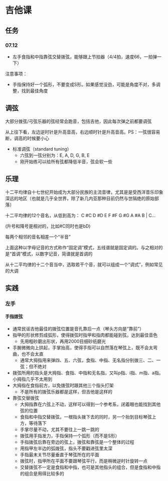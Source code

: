 # 吉他课

## 任务

### 07.12

- 左手食指和中指靠弦交替拨弦，能够跟上节拍器（4/4拍，速度66，一拍弹一下）

注意事项：
- 手指保持好一个弧形，不要变成S形。如果感觉没劲，可能是角度不对，多调整，找到最佳角度

## 调弦

大部分拨弦/弓弦乐器的弦经常会跑音，包括吉他，因此每次弹之前都要调弦

从上往下看，左边逆时针是升高音高，右边顺时针是升高音高。PS：一弦很容易断，调高的时候要小心

- 标准调弦（standard tuning）
  - 六弦到一弦分别为：E, A, D, G, B, E
  - 刚开始练可以给所有弦都降低半音，弦会软一些

## 乐理

十二平均律自十七世纪开始成为大部分民族的主流音律，尤其是是受西洋音乐印象深远的地区（也就是几乎全世界，除了新几内亚那种目前仍然与世隔绝的原始部落）

十二平均律的12个音名，从低到高为：
C #C D #D E F #F G #G A #A B | C...

(升号和降号是相对的，比如#C同时也是bD)

每两个相邻的音名相差一个“半音”

上面这种以字母记音的方式称作“固定调”模式，五线谱就是固定调的。与之相对的是“首调”模式，以数字记音，简谱就是首调的

从十二平均律的十二个音当中，选取若干个音，就可以组成一个“调式”，例如常见的大调

## 实践

### 左手

#### 手指拨弦

- 通常民谣吉他最佳的拨弦位置是音孔靠后一点（琴头方向是“靠前”）
- 指甲的形状修剪成弧形，使得拨弦时指甲和指肉都能碰到弦，达到最佳音色
  - 先用粗砂磨出形状，再用2000目细砂纸磨光
- 手腕微微向上拱起，手掌抬高，使得手指可以自然落在琴弦上，既不会太弯曲，也不会太直
  - 通常大拇指用来弹四、五、六弦，食指、中指、无名指分别拨三、二、一弦；但不绝对
- 拨弦所用的指头是大拇指、食指、中指和无名指，又叫p指、i指、m指、a指。小拇指几乎不太用到
- 大拇指在食指前方，以免拨弦时跟其他三个指头打架
  - 不是所有的拨弦乐器都是这样，但吉他是这样的
- 靠弦交替拨弦
  - 大拇指靠在六弦上不动，这样可以得到一个参考系，闭着眼也能找到其他弦的位置
  - 食指和中指交替拨弦，一根指头拨下去的同时，另一个抬到目标琴弦上方，等待落下
  - 手掌尽量不动，尤其不要往上一跳一跳的
  - 拨弦用手指发力，手指保持一个弧形（而不是S形）
  - 手指拨弦后靠在旁边的弦上，拨弦和靠弦是一个整体的过程
  - 用指甲左半边的弧拨弦，指头不要戳进弦里太深
  - 手指最末关节尽量垂直于琴弦所在的平面
  - 拨弦时，指甲所在平面不要跟琴弦平行，而是稍微逆时针旋转一点
  - 交替拨弦不一定是食指和中指，也可是其他指头的组合，但是食指和中指的组合是用得比较多的
